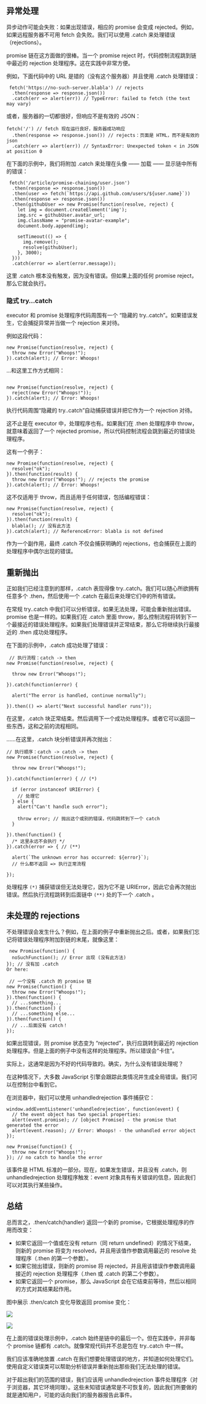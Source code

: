 
## 异常处理

异步动作可能会失败：如果出现错误，相应的 promise 会变成 rejected。例如，如果远程服务器不可用 fetch 会失败。我们可以使用 .catch 来处理错误（rejections）。

promise 链在这方面做的很棒。当一个 promise reject 时，代码控制流程跳到链中最近的 rejection 处理程序。这在实践中非常方便。

例如，下面代码中的 URL 是错的（没有这个服务器）并且使用 .catch 处理错误：
```
 fetch('https://no-such-server.blabla') // rejects
  .then(response => response.json())
  .catch(err => alert(err)) // TypeError: failed to fetch (the text may vary)
```
或者，服务器的一切都很好，但响应不是有效的 JSON：
```
fetch('/') // fetch 现在运行良好，服务器成功响应
  .then(response => response.json()) // rejects：页面是 HTML，而不是有效的 json
  .catch(err => alert(err)) // SyntaxError: Unexpected token < in JSON at position 0
```
在下面的示例中，我们将附加 .catch 来处理在头像 —— 加载 —— 显示链中所有的错误：
```
 fetch('/article/promise-chaining/user.json')
  .then(response => response.json())
  .then(user => fetch(`https://api.github.com/users/${user.name}`))
  .then(response => response.json())
  .then(githubUser => new Promise(function(resolve, reject) {
    let img = document.createElement('img');
    img.src = githubUser.avatar_url;
    img.className = "promise-avatar-example";
    document.body.append(img);

    setTimeout(() => {
      img.remove();
      resolve(githubUser);
    }, 3000);
  }))
  .catch(error => alert(error.message));
```

这里 .catch 根本没有触发，因为没有错误。但如果上面的任何 promise reject，那么它就会执行。

### 隐式 try…catch

executor 和 promise 处理程序代码周围有一个 “隐藏的 try..catch”。如果错误发生，它会捕捉异常并当做一个 rejection 来对待。

例如这段代码：
```
new Promise(function(resolve, reject) {
  throw new Error("Whoops!");
}).catch(alert); // Error: Whoops!
```
…和这里工作方式相同：
```

new Promise(function(resolve, reject) {
  reject(new Error("Whoops!"));
}).catch(alert); // Error: Whoops!
```
执行代码周围“隐藏的 try..catch”自动捕获错误并把它作为一个 rejection 对待。

这不止是在 executor 中，处理程序也有。如果我们在 .then 处理程序中 throw，就意味着返回了一个 rejected promise，所以代码控制流程会跳到最近的错误处理程序。

这有一个例子：
```
new Promise(function(resolve, reject) {
  resolve("ok");
}).then(function(result) {
  throw new Error("Whoops!"); // rejects the promise
}).catch(alert); // Error: Whoops!
```
这不仅适用于 throw，而且适用于任何错误，包括编程错误：

```
new Promise(function(resolve, reject) {
  resolve("ok");
}).then(function(result) {
  blabla(); // 没有此方法
}).catch(alert); // ReferenceError: blabla is not defined
```
作为一个副作用，最终 .catch 不仅会捕获明确的 rejections，也会捕获在上面的处理程序中偶尔出现的错误。


## 重新抛出
正如我们已经注意到的那样，.catch 表现得像 try..catch。我们可以随心所欲拥有任意多个 .then，然后使用一个 .catch 在最后来处理它们中的所有错误。

在常规 try..catch 中我们可以分析错误，如果无法处理，可能会重新抛出错误。promise 也是一样的。如果我们在 .catch 里面 throw，那么控制流程将转到下一个最接近的错误处理程序。如果我们处理错误并正常结束，那么它将继续执行最接近的 .then 成功处理程序。

在下面的示例中，.catch 成功处理了错误：
```
 // 执行流程：catch -> then
new Promise(function(resolve, reject) {

  throw new Error("Whoops!");

}).catch(function(error) {

  alert("The error is handled, continue normally");

}).then(() => alert("Next successful handler runs"));
```
在这里，.catch 块正常结束。然后调用下一个成功处理程序。或者它可以返回一些东西，这和之前的流程相同。

……在这里，.catch 块分析错误并再次抛出：
```
// 执行顺序：catch -> catch -> then
new Promise(function(resolve, reject) {

  throw new Error("Whoops!");

}).catch(function(error) { // (*)

  if (error instanceof URIError) {
    // 处理它
  } else {
    alert("Can't handle such error");

    throw error; // 抛出这个或别的错误，代码跳转到下一个 catch
  }

}).then(function() {
  /* 这里永远不会执行 */
}).catch(error => { // (**)

  alert(`The unknown error has occurred: ${error}`);
  // 什么都不返回 => 执行正常流程

});
```

处理程序 ``(*)`` 捕获错误但无法处理它，因为它不是 URIError，因此它会再次抛出错误。然后执行流程跳转到后面链中 `(**)` 处的下一个 .catch 。


## 未处理的 rejections
不处理错误会发生什么？例如，在上面的例子中重新抛出之后。或者，如果我们忘记将错误处理程序附加到链的末尾，就像这里：
```
 new Promise(function() {
  noSuchFunction(); // Error 出现 (没有此方法)
}); // 没有加 .catch
Or here:

 // 一个没有 .catch 的 promise 链
new Promise(function() {
  throw new Error("Whoops!");
}).then(function() {
  // ...something...
}).then(function() {
  // ...something else...
}).then(function() {
  // ...后面没有 catch！
});
```
如果出现错误，则 promise 状态变为 “rejected”，执行应跳转到最近的 rejection 处理程序。但是上面的例子中没有这样的处理程序。所以错误会“卡住”。

实际上，这通常是因为不好的代码导致的。确实，为什么没有错误处理呢？

在这种情况下，大多数 JavaScript 引擎会跟踪此类情况并生成全局错误。我们可以在控制台中看到它。

在浏览器中，我们可以使用 unhandledrejection 事件捕获它：
```
window.addEventListener('unhandledrejection', function(event) {
  // the event object has two special properties:
  alert(event.promise); // [object Promise] - the promise that generated the error
  alert(event.reason); // Error: Whoops! - the unhandled error object
});

new Promise(function() {
  throw new Error("Whoops!");
}); // no catch to handle the error
```

该事件是 HTML 标准的一部分。现在，如果发生错误，并且没有 .catch，则 unhandledrejection 处理程序触发：event 对象具有有关错误的信息，因此我们可以对其执行某些操作。




## 总结

总而言之，.then/catch(handler) 返回一个新的 promise，它根据处理程序的作用而改变：

* 如果它返回一个值或在没有 return（同 return undefined）的情况下结束，则新的 promise 将变为 resolved，并且用该值作参数调用最近的 resolve 处理程序（.then 的第一个参数）。
* 如果它抛出错误，则新的 promise 将 rejected，并且用该错误作参数调用最接近的 rejection 处理程序（.then 或 .catch 的第二个参数）。
* 如果它返回一个 promise，那么 JavaScript 会在它结束前等待，然后以相同的方式对其结果起作用。

图中展示 .then/catch 变化导致返回 promise 变化：

![](images/promise-handler-variants.png)



![](images/promise-handler-variants-2.png)


在上面的错误处理示例中，.catch 始终是链中的最后一个。但在实践中，并非每个 promise 链都有 .catch。就像常规代码并不总是包在 try..catch 中一样。

我们应该准确地放置 .catch 在我们想要处理错误的地方，并知道如何处理它们。使用自定义错误类可以帮助分析错误并重新抛出那些我们无法处理的错误。

对于超出我们的范围的错误，我们应该用 unhandledrejection 事件处理程序（对于浏览器，其它环境同理）。这些未知错误通常是不可恢复的，因此我们所要做的就是通知用户，可能的话向我们的服务器报告此事件。
